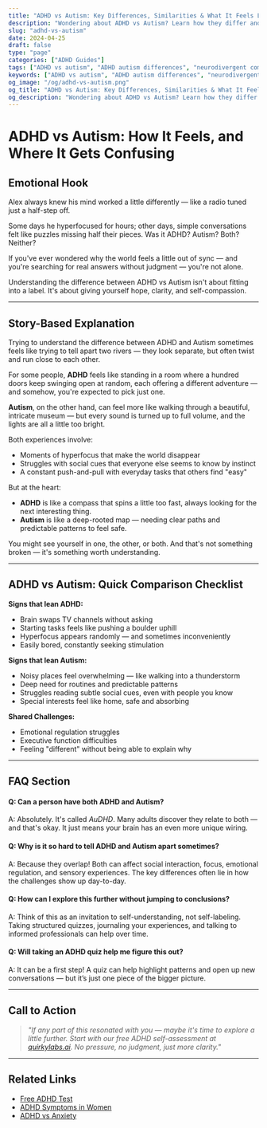 ```yaml
---
title: "ADHD vs Autism: Key Differences, Similarities & What It Feels Like"
description: "Wondering about ADHD vs Autism? Learn how they differ and overlap, how to spot the signs, and what it means for self-understanding. Gentle, clear, and empowering."
slug: "adhd-vs-autism"
date: 2024-04-25
draft: false
type: "page"
categories: ["ADHD Guides"]
tags: ["ADHD vs autism", "ADHD autism differences", "neurodivergent comparison", "mental health insights", "autism and ADHD overlap", "self-discovery neurodivergence", "understanding neurodivergent traits"]
keywords: ["ADHD vs autism", "ADHD autism differences", "neurodivergent comparison", "mental health insights", "autism and ADHD overlap", "self-discovery neurodivergence", "understanding neurodivergent traits"]
og_image: "/og/adhd-vs-autism.png"
og_title: "ADHD vs Autism: Key Differences, Similarities & What It Feels Like"
og_description: "Wondering about ADHD vs Autism? Learn how they differ and overlap, how to spot the signs, and what it means for self-understanding. Gentle, clear, and empowering."
---
```


# ADHD vs Autism: How It Feels, and Where It Gets Confusing

## Emotional Hook

Alex always knew his mind worked a little differently — like a radio tuned just a half-step off.

Some days he hyperfocused for hours; other days, simple conversations felt like puzzles missing half their pieces. Was it ADHD? Autism? Both? Neither?

If you've ever wondered why the world feels a little out of sync — and you're searching for real answers without judgment — you're not alone.

Understanding the difference between ADHD vs Autism isn't about fitting into a label. It's about giving yourself hope, clarity, and self-compassion.

---

## Story-Based Explanation

Trying to understand the difference between ADHD and Autism sometimes feels like trying to tell apart two rivers — they look separate, but often twist and run close to each other.

For some people, **ADHD** feels like standing in a room where a hundred doors keep swinging open at random, each offering a different adventure — and somehow, you're expected to pick just one.

**Autism**, on the other hand, can feel more like walking through a beautiful, intricate museum — but every sound is turned up to full volume, and the lights are all a little too bright.

Both experiences involve:
- Moments of hyperfocus that make the world disappear
- Struggles with social cues that everyone else seems to know by instinct
- A constant push-and-pull with everyday tasks that others find "easy"

But at the heart:
- **ADHD** is like a compass that spins a little too fast, always looking for the next interesting thing.
- **Autism** is like a deep-rooted map — needing clear paths and predictable patterns to feel safe.

You might see yourself in one, the other, or both.
And that's not something broken — it's something worth understanding.

---

## ADHD vs Autism: Quick Comparison Checklist

**Signs that lean ADHD:**
- Brain swaps TV channels without asking
- Starting tasks feels like pushing a boulder uphill
- Hyperfocus appears randomly — and sometimes inconveniently
- Easily bored, constantly seeking stimulation

**Signs that lean Autism:**
- Noisy places feel overwhelming — like walking into a thunderstorm
- Deep need for routines and predictable patterns
- Struggles reading subtle social cues, even with people you know
- Special interests feel like home, safe and absorbing

**Shared Challenges:**
- Emotional regulation struggles
- Executive function difficulties
- Feeling "different" without being able to explain why

---

## FAQ Section

#### Q: Can a person have both ADHD and Autism?

A: Absolutely. It's called *AuDHD*. Many adults discover they relate to both — and that's okay. It just means your brain has an even more unique wiring.

#### Q: Why is it so hard to tell ADHD and Autism apart sometimes?

A: Because they overlap! Both can affect social interaction, focus, emotional regulation, and sensory experiences. The key differences often lie in how the challenges show up day-to-day.

#### Q: How can I explore this further without jumping to conclusions?

A: Think of this as an invitation to self-understanding, not self-labeling. Taking structured quizzes, journaling your experiences, and talking to informed professionals can help over time.

#### Q: Will taking an ADHD quiz help me figure this out?

A: It can be a first step! A quiz can help highlight patterns and open up new conversations — but it’s just one piece of the bigger picture.

---

## Call to Action

> _\"If any part of this resonated with you — maybe it's time to explore a little further. Start with our free ADHD self-assessment at [quirkylabs.ai](https://quirkylabs.ai). No pressure, no judgment, just more clarity.\"_

---

## Related Links

- [Free ADHD Test](/adhd-test)
- [ADHD Symptoms in Women](/adhd-symptoms-in-women)
- [ADHD vs Anxiety](/adhd-vs-anxiety)
